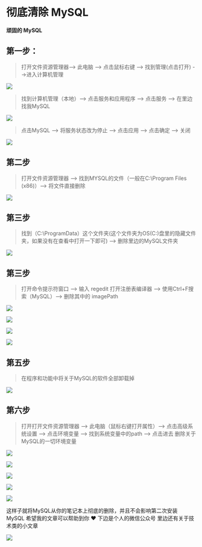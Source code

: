﻿# 彻底清除 MySQL
**顽固的 MySQL**

## 第一步：
>打开文件资源管理器--> 此电脑 --> 点击鼠标右键 --> 找到管理(点击打开) -->进入计算机管理 

![](https://gitee.com/YunboCheng/imageBad/raw/master/image/20210429164234.png)
>找到计算机管理（本地）--> 点击服务和应用程序 --> 点击服务 --> 在里边找我MySQL

![](https://gitee.com/YunboCheng/imageBad/raw/master/image/20210429164638.png)
>点击MySQL --> 将服务状态改为停止 --> 点击应用 --> 点击确定 --> 关闭

![](https://gitee.com/YunboCheng/imageBad/raw/master/image/20210429164840.png)

## 第二步
> 打开文件资源管理器 --> 找到MYSQL的文件（一般在C:\Program Files (x86)）--> 将文件直接删除

![](https://gitee.com/YunboCheng/imageBad/raw/master/image/20210429165308.png)

## 第三步
> 找到（C:\ProgramData）这个文件夹(这个文件夹为OS(C:)盘里的隐藏文件夹，如果没有在查看中打开一下即可)
> --> 删除里边的MySQL文件夹

![](https://gitee.com/YunboCheng/imageBad/raw/master/image/20210429165945.png)

## 第三步
>打开命令提示符窗口 --> 输入 regedit 打开注册表编译器 --> 使用Ctrl+F搜索（MySQL）--> 删除其中的 imagePath

![](https://gitee.com/YunboCheng/imageBad/raw/master/image/20210429170125.png)


![](https://gitee.com/YunboCheng/imageBad/raw/master/image/20210429170425.png)


![](https://gitee.com/YunboCheng/imageBad/raw/master/image/20210429171725.png)


![](https://gitee.com/YunboCheng/imageBad/raw/master/image/20210429171857.png)

## 第五步
>在程序和功能中将关于MySQL的软件全部卸载掉

![](https://gitee.com/YunboCheng/imageBad/raw/master/image/20210429172251.png)

## 第六步
> 打开打开文件资源管理器 --> 此电脑（鼠标右键打开属性）--> 点击高级系统设置 --> 点击环境变量 -->
> 找到系统变量中的path --> 点击进去 删除关于MySQL的一切环境变量

![](https://gitee.com/YunboCheng/imageBad/raw/master/image/20210429172710.png)

![](https://gitee.com/YunboCheng/imageBad/raw/master/image/20210429172756.png)

![](https://gitee.com/YunboCheng/imageBad/raw/master/image/20210429172837.png)

![](https://gitee.com/YunboCheng/imageBad/raw/master/image/20210429173044.png)

![](https://gitee.com/YunboCheng/imageBad/raw/master/image/20210429173122.png)

这样子就将MySQL从你的笔记本上彻底的删除，并且不会影响第二次安装 MySQL
希望我的文章可以帮助到你 ♥ 下边是个人的微信公众号 里边还有关于技术类的小文章

![](https://gitee.com/YunboCheng/imageBad/raw/master/image/qrcode_for_gh_3637457fbc25_258.jpg)